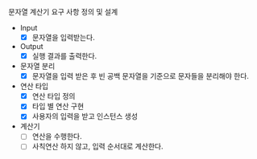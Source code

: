 문자열 계산기 요구 사항 정의 및 설계

- Input
  - [x] 문자열을 입력받는다.
- Output
  - [x] 실행 결과를 출력한다.
- 문자열 분리
  - [x] 문자열을 입력 받은 후 빈 공백 문자열을 기준으로 문자들을 분리해야 한다.
- 연산 타입
    - [x] 연산 타입 정의
    - [x] 타입 별 연산 구현
    - [x] 사용자의 입력을 받고 인스턴스 생성
- 계산기
    - [ ] 연산을 수행한다.
    - [ ] 사칙연산 하지 않고, 입력 순서대로 계산한다.